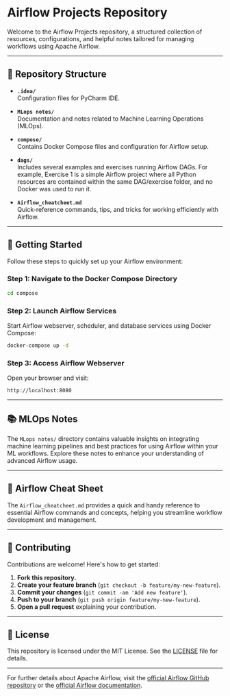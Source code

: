 # Airflow Projects Repository

Welcome to the Airflow Projects repository, a structured collection of resources, configurations, and helpful notes tailored for managing workflows using Apache Airflow.

---

## 📂 Repository Structure

- **`.idea/`**  
  Configuration files for PyCharm IDE.

- **`MLops notes/`**  
  Documentation and notes related to Machine Learning Operations (MLOps).

- **`compose/`**  
  Contains Docker Compose files and configuration for Airflow setup.

- **`dags/`**  
  Includes several examples and exercises running Airflow DAGs. For example, Exercise 1 is a simple Airflow project where all Python resources are contained within the same DAG/exercise folder, and no Docker was used to run it.

- **`Airflow_cheatcheet.md`**  
  Quick-reference commands, tips, and tricks for working efficiently with Airflow.

---

## 🚀 Getting Started

Follow these steps to quickly set up your Airflow environment:

### Step 1: Navigate to the Docker Compose Directory

```bash
cd compose
```

### Step 2: Launch Airflow Services

Start Airflow webserver, scheduler, and database services using Docker Compose:

```bash
docker-compose up -d
```

### Step 3: Access Airflow Webserver

Open your browser and visit:

```
http://localhost:8080
```

---

## 📚 MLOps Notes

The `MLops notes/` directory contains valuable insights on integrating machine learning pipelines and best practices for using Airflow within your ML workflows. Explore these notes to enhance your understanding of advanced Airflow usage.

---

## 📖 Airflow Cheat Sheet

The `Airflow_cheatcheet.md` provides a quick and handy reference to essential Airflow commands and concepts, helping you streamline workflow development and management.

---

## 🤝 Contributing

Contributions are welcome! Here's how to get started:

1. **Fork this repository.**
2. **Create your feature branch** (`git checkout -b feature/my-new-feature`).
3. **Commit your changes** (`git commit -am 'Add new feature'`).
4. **Push to your branch** (`git push origin feature/my-new-feature`).
5. **Open a pull request** explaining your contribution.

---

## 📄 License

This repository is licensed under the MIT License. See the [LICENSE](LICENSE) file for details.

---

For further details about Apache Airflow, visit the [official Airflow GitHub repository](https://github.com/apache/airflow) or the [official Airflow documentation](https://airflow.apache.org/).
